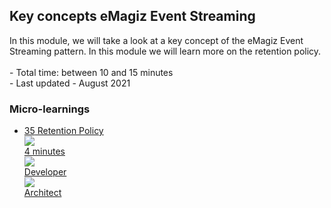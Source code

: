 <div class="ez-academy">
    <div class="ez-academy__body">
        <main class="master">
    <h2 class="title">Key concepts eMagiz Event Streaming</h2>
    <p>
       In this module, we will take a look at a key concept of the eMagiz Event Streaming pattern. In this module we will learn more on the retention policy.
        </br></br>
        - Total time: between 10 and 15 minutes
        </br>
        - Last updated - August 2021
    </p>
    <h3 class="title">Micro-learnings</h3>
    <ul class="strip-container">
        <li class="strip">
            <a href="../../docs/microlearning/intermediate-key-concepts-emagiz-event-streaming-retention-policy" class="strip__link">
            <label for="" class="strip__label">
                <span>35</span>
                 Retention Policy
            </label>
            <div class="strip__attribute">
                <img class="strip__attribute-icon strip__attribute-icon--duration" src="../../img/icon-duration32.svg"/>
                <div class="strip__attribute-label">4 minutes</div>
            </div>
            <div class="strip__attribute">
                <img class="strip__attribute-icon strip__attribute-icon--roles" src="../../img/icon-roles32.svg"/>
                <div class="strip__attribute-label">Developer</div>
            </div>
            <div class="strip__attribute">
                <img class="strip__attribute-icon strip__attribute-icon--roles" src="../../img/icon-roles32.svg"/>
                <div class="strip__attribute-label">Architect</div>
            </div>
        </a>
        </li>
    </ul>
    </main>
    </div>
</div>
